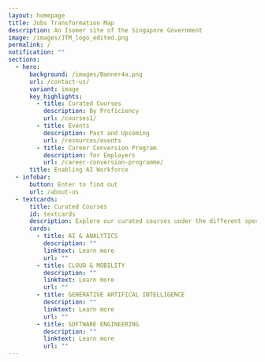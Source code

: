 ```yaml
---
layout: homepage
title: Jobs Transformation Map
description: An Isomer site of the Singapore Government
image: /images/JTM_logo_edited.png
permalink: /
notification: ""
sections:
  - hero:
      background: /images/Banner4a.png
      url: /contact-us/
      variant: image
      key_highlights:
        - title: Curated Courses
          description: By Proficiency
          url: /courses1/
        - title: Events
          description: Past and Upcoming
          url: /resources/events
        - title: Career Conversion Program
          description: for Employers
          url: /career-conversion-programme/
      title: Enabling AI Workforce
  - infobar:
      button: Enter to find out
      url: /about-us
  - textcards:
      title: Curated Courses
      id: textcards
      description: Explore our curated courses under the different specialisations
      cards:
        - title: AI & ANALYTICS
          description: ""
          linktext: Learn more
          url: ""
        - title: CLOUD & MOBILITY
          description: ""
          linktext: Learn more
          url: ""
        - title: GENERATIVE ARTIFICAL INTELLIGENCE
          description: ""
          linktext: Learn more
          url: ""
        - title: SOFTWARE ENGINEERING
          description: ""
          linktext: Learn more
          url: ""
---
```

